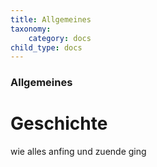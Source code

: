 ```yaml
---
title: Allgemeines
taxonomy:
    category: docs
child_type: docs
---
```


### Allgemeines

# Geschichte

wie alles anfing
und zuende ging
